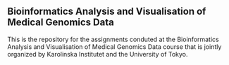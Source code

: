 ## Bioinformatics Analysis and Visualisation of Medical Genomics Data

This is the repository for the assignments conduted at the Bioinformatics Analysis and Visualisation of Medical Genomics Data course that is jointly organized by Karolinska Institutet and the University of Tokyo.
